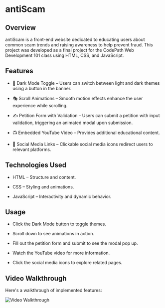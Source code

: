 # antiScam

## Overview
antiScam is a front-end website dedicated to educating users about common scam trends and raising awareness to help prevent fraud. This project was developed as a final project for the CodePath Web Development 101 class using HTML, CSS, and JavaScript.

## Features
- 🌙 Dark Mode Toggle – Users can switch between light and dark themes using a button in the banner.

- 🎭 Scroll Animations – Smooth motion effects enhance the user experience while scrolling.

- ✍ Petition Form with Validation – Users can submit a petition with input validation, triggering an animated modal upon submission.

- 📺 Embedded YouTube Video – Provides additional educational content.

- 🔗 Social Media Links – Clickable social media icons redirect users to relevant platforms.

## Technologies Used
- HTML – Structure and content.

- CSS – Styling and animations.

- JavaScript – Interactivity and dynamic behavior.

## Usage
- Click the Dark Mode button to toggle themes.

- Scroll down to see animations in action.

- Fill out the petition form and submit to see the modal pop up.

- Watch the YouTube video for more information.

- Click the social media icons to explore related pages.

## Video Walkthrough
Here's a walkthrough of implemented features:

<img src='img/antiScam.gif' title='Video Walkthrough' width='' alt='Video Walkthrough' />
